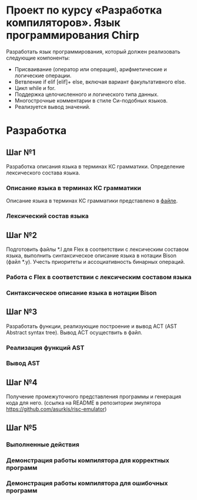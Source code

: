 # Проект по курсу «Разработка компиляторов». Язык программирования Chirp

Разработать язык программирования, который должен реализовать следующие компоненты:
- Присваивание (оператор или операция), арифметические и логические операции.
- Ветвление if elif [elif]+ else, включая вариант факультативного else. 
- Цикл while и for.
- Поддержка целочисленного и логического типа данных.
- Многострочные комментарии в стиле Си-подобных языков.
- Реализуется вывод значений.

# Разработка


## Шаг №1
Разработка описания языка в терминах КС грамматики. Определение лексического состава языка.

### Описание языка в терминах КС грамматики
Описание языка в терминах КС грамматики представлено в [файле](https://github.com/ITSamantha/chirp/blob/main/language_descriptions.md).
### Лексический состав языка


## Шаг №2
Подготовить файлы *.l для Flex в соответствии с лексическим составом языка, выполнить синтаксическое описание языка в нотации Bison (файл *.y). Учесть приоритеты и ассоциативность бинарных операций.

### Работа с Flex в соответствии с лексическим составом языка

### Cинтаксическое описание языка в нотации Bison


## Шаг №3
Разработать функции, реализующие построение и вывод АСТ (AST Abstract syntax tree). Вывод АСТ осуществить в файл.

### Реализация функций AST

### Вывод AST


## Шаг №4
Получение промежуточного представления программы и генерация кода для него. (ссылка на README в репозитории эмулятора https://github.com/asurkis/risc-emulator)


## Шаг №5

### Выполненные действия

### Демонстрация работы компилятора для корректных программ

### Демонстрация работы компилятора для ошибочных программ
